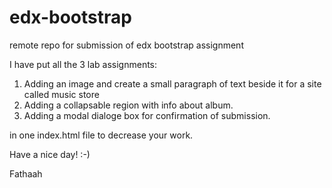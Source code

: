 # edx-bootstrap
remote repo for submission of edx bootstrap assignment

I have put all the 3 lab assignments:
1. Adding an image and create a small paragraph of text beside it for a site called music store
2. Adding a collapsable region with info about album.
3. Adding a modal dialoge box for confirmation of submission.

in one index.html file to decrease your work. 

Have a nice day! :-)

Fathaah
